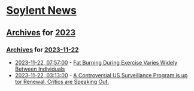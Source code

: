 # [Soylent News](../../../README.md)

## [Archives](../../index.md) for [2023](../index.md)

### [Archives](../../index.md) for [2023-11-22](index.md)

* [2023-11-22, 07:57:00](https://soylentnews.org/article.pl?sid=23/11/21/0258233&from=rss) - [Fat Burning During Exercise Varies Widely Between Individuals](https://soylentnews.org/article.pl?sid=23/11/21/0258233&from=rss)
* [2023-11-22, 03:13:00](https://soylentnews.org/article.pl?sid=23/11/21/0249216&from=rss) - [A Controversial US Surveillance Program is up tor Renewal. Critics are Speaking Out.](https://soylentnews.org/article.pl?sid=23/11/21/0249216&from=rss)
